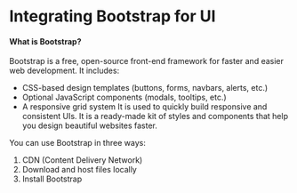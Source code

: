 # Integrating Bootstrap for UI

#### What is Bootstrap?
Bootstrap is a free, open-source front-end framework for faster and easier web development. It includes:
* CSS-based design templates (buttons, forms, navbars, alerts, etc.)
* Optional JavaScript components (modals, tooltips, etc.)
* A responsive grid system
It is used to quickly build responsive and consistent UIs.
It is a ready-made kit of styles and components that help you design beautiful websites faster.

You can use Bootstrap in three ways:
1. CDN (Content Delivery Network)
2. Download and host files locally
3. Install Bootstrap